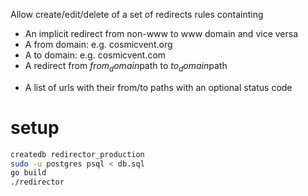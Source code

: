 Allow create/edit/delete of a set of redirects rules containting
  + An implicit redirect from non-www to www domain and vice versa
  + A from domain: e.g. cosmicvent.org
  + A to domain: e.g.   cosmicvent.com
  + A redirect from $from_domain$path to $to_domain$path
  - A list of urls with their from/to paths with an optional status code


# setup

~~~~bash
createdb redirector_production
sudo -u postgres psql < db.sql
go build
./redirector
~~~~


